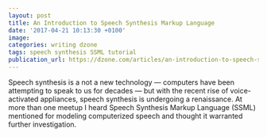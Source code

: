 ```yaml
---
layout: post
title: An Introduction to Speech Synthesis Markup Language
date: '2017-04-21 10:13:30 +0100'
image:
categories: writing dzone
tags: speech synthesis SSML tutorial
publication_url: https://dzone.com/articles/an-introduction-to-speech-synthesis-markup-languag
---
```


Speech synthesis is a not a new technology — computers have been attempting to speak to us for decades — but with the recent rise of voice-activated appliances, speech synthesis is undergoing a renaissance. At more than one meetup I heard Speech Synthesis Markup Language (SSML) mentioned for modeling computerized speech and thought it warranted further investigation.
